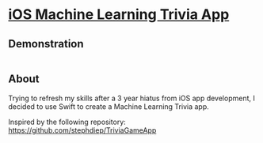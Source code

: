 # [iOS Machine Learning Trivia App](https://www.youtube.com/watch?v=2poM3gUFFVw&list=PLuGq_O7Y2F2vyal8hGXL9yvRF8MJySG6m&index=3)

## Demonstration
![]()

## About
Trying to refresh my skills after a 3 year hiatus from iOS app development, I decided to use Swift to create a Machine Learning Trivia app. 

Inspired by the following repository: https://github.com/stephdiep/TriviaGameApp
